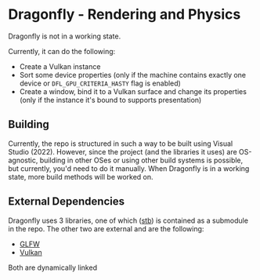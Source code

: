 # Dragonfly - Rendering and Physics

Dragonfly is not in a working state. 

Currently, it can do the following:
- Create a Vulkan instance
- Sort some device properties (only if the machine contains exactly one device or `DFL_GPU_CRITERIA_HASTY` flag is enabled)
- Create a window, bind it to a Vulkan surface and change its properties (only if the instance it's bound to supports presentation)

## Building
Currently, the repo is structured in such a way to be built using Visual Studio (2022). However, since the project (and the libraries it uses) are OS-agnostic, building in other OSes or using other build systems is possible, but currently, you'd need to do it manually. When Dragonfly is in a working state, more build methods will be worked on.

## External Dependencies
Dragonfly uses 3 libraries, one of which ([stb](https://github.com/nothings/stb)) is contained as a submodule in the repo. The other two are external and are the following:
- [GLFW](https://github.com/glfw/glfw)
- [Vulkan](https://vulkan.lunarg.com/)

Both are dynamically linked
